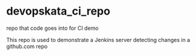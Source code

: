 # devopskata_ci_repo
repo that code goes into for CI demo

This repo is used to demonstrate a Jenkins server detecting changes in a github.com repo
